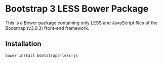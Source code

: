 # Bootstrap 3 LESS Bower Package
This is a Bower package containing only LESS and JavaScript files of the Bootstrap (v3.0.3) front-end framework.

## Installation
    bower install bootstrap3-less-js
